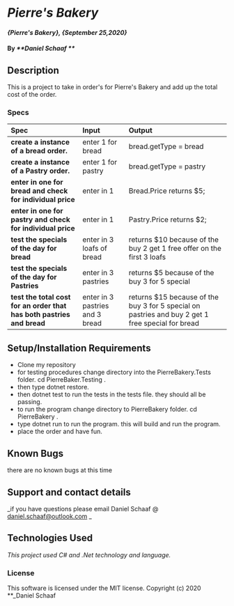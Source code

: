 # _Pierre's Bakery_

#### _{Pierre's Bakery}, {September 25,2020}_

#### By _**Daniel Schaaf **_

## Description

This is a project to take in order's for Pierre's Bakery and add up the total cost of the order.

### Specs
| Spec | Input | Output |
| :-------------     | :------------- | :------------- |
| **create a instance of a bread order.** | enter 1 for bread |bread.getType = bread|
| **create a instance of a Pastry order.** | enter 1 for pastry |bread.getType = pastry|
| **enter in one for bread and check for individual price**  |  enter in 1 | Bread.Price returns $5;|
| **enter in one for pastry and check for individual price**  |  enter in 1 | Pastry.Price returns $2; |
| **test the specials of the day for bread**  |  enter in 3 loafs of bread | returns $10 because of the buy 2 get 1 free offer on the first 3 loafs |
|**test the specials of the day for Pastries**  |  enter in 3 pastries| returns $5 because of the buy 3 for 5 special
|**test the total cost for an order that has both pastries and bread**  |  enter in 3 pastries and 3 bread| returns $15 because of the buy 3 for 5 special on pastries and buy 2 get 1 free special for bread




## Setup/Installation Requirements

* Clone my repository
* for testing procedures change directory into the PierreBakery.Tests folder. cd PierreBaker.Testing . 
* then type dotnet restore.
* then dotnet test to run the tests in the tests file. they should all be passing.
* to run the program change directory to PierreBakery folder. cd PierreBakery .
* type dotnet run to run the program. this will build and run the program.
* place the order and have fun.











## Known Bugs

there are no known bugs at this time
## Support and contact details

_if you have questions please email Daniel Schaaf @ daniel.schaaf@outlook.com _

## Technologies Used

_This project used C# and .Net technology and language._

### License

This software is licensed under the MIT license.
Copyright (c) 2020 **_Daniel Schaaf
